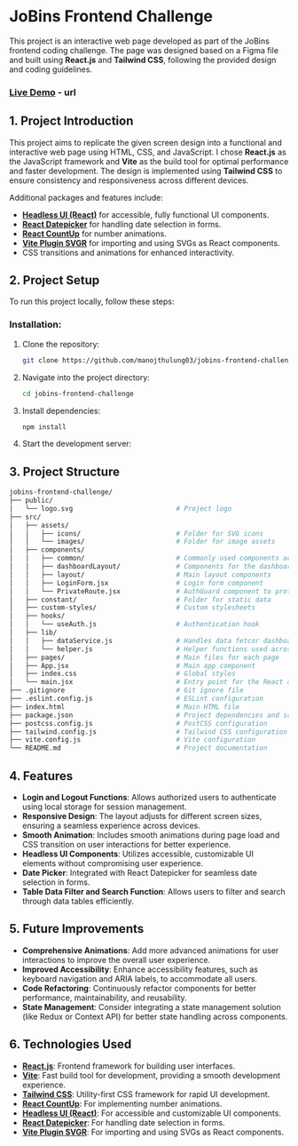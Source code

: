 # JoBins Frontend Challenge

This project is an interactive web page developed as part of the JoBins frontend coding challenge. The page was designed based on a Figma file and built using **React.js** and **Tailwind CSS**, following the provided design and coding guidelines.

### [Live Demo](#) - url

## 1. Project Introduction

This project aims to replicate the given screen design into a functional and interactive web page using HTML, CSS, and JavaScript. I chose **React.js** as the JavaScript framework and **Vite** as the build tool for optimal performance and faster development. The design is implemented using **Tailwind CSS** to ensure consistency and responsiveness across different devices.

Additional packages and features include:

- **[Headless UI (React)](https://headlessui.com/)** for accessible, fully functional UI components.
- **[React Datepicker](https://reactdatepicker.com/)** for handling date selection in forms.
- **[React CountUp](https://www.npmjs.com/package/react-countup)** for number animations.
- **[Vite Plugin SVGR](https://www.npmjs.com/package/vite-plugin-svgr)** for importing and using SVGs as React components.
- CSS transitions and animations for enhanced interactivity.

## 2. Project Setup

To run this project locally, follow these steps:

### Installation:

1. Clone the repository:
   ```bash
   git clone https://github.com/manojthulung03/jobins-frontend-challenge.git
   ```
2. Navigate into the project directory:
   ```bash
   cd jobins-frontend-challenge
   ```
3. Install dependencies:
   ```bash
   npm install
   ```
4. Start the development server:

## 3. Project Structure

```bash
jobins-frontend-challenge/
├── public/
│   └── logo.svg                          # Project logo
├── src/
│   ├── assets/
│   │   ├── icons/                        # Folder for SVG icons
│   │   └── images/                       # Folder for image assets
│   ├── components/
│   │   ├── common/                       # Commonly used components across multiple pages
│   │   ├── dashboardLayout/              # Components for the dashboard page cards
│   │   ├── layout/                       # Main layout components
│   │   ├── LoginForm.jsx                 # Login form component
│   │   └── PrivateRoute.jsx              # AuthGuard component to protect unauthorized access
│   ├── constant/                         # Folder for static data
│   ├── custom-styles/                    # Custom stylesheets
│   ├── hooks/
│   │   └── useAuth.js                    # Authentication hook
│   ├── lib/
│   │   ├── dataService.js                # Handles data fetcor dashboard order list
│   │   └── helper.js                     # Helper functions used across the project
│   ├── pages/                            # Main files for each page
│   ├── App.jsx                           # Main app component
│   ├── index.css                         # Global styles
│   └── main.jsx                          # Entry point for the React app
├── .gitignore                            # Git ignore file
├── .eslint.config.js                     # ESLint configuration
├── index.html                            # Main HTML file
├── package.json                          # Project dependencies and scripts
├── postcss.config.js                     # PostCSS configuration
├── tailwind.config.js                    # Tailwind CSS configuration
├── vite.config.js                        # Vite configuration
└── README.md                             # Project documentation
```

## 4. Features

- **Login and Logout Functions**: Allows authorized users to authenticate using local storage for session management.
- **Responsive Design**: The layout adjusts for different screen sizes, ensuring a seamless experience across devices.
- **Smooth Animation**: Includes smooth animations during page load and CSS transition on user interactions for better experience.
- **Headless UI Components**: Utilizes accessible, customizable UI elements without compromising user experience.
- **Date Picker**: Integrated with React Datepicker for seamless date selection in forms.
- **Table Data Filter and Search Function**: Allows users to filter and search through data tables efficiently.

## 5. Future Improvements

- **Comprehensive Animations**: Add more advanced animations for user interactions to improve the overall user experience.
- **Improved Accessibility**: Enhance accessibility features, such as keyboard navigation and ARIA labels, to accommodate all users.
- **Code Refactoring**: Continuously refactor components for better performance, maintainability, and reusability.
- **State Management**: Consider integrating a state management solution (like Redux or Context API) for better state handling across components.

## 6. Technologies Used

- **[React.js](https://react.dev/)**: Frontend framework for building user interfaces.
- **[Vite](https://vite.dev/)**: Fast build tool for development, providing a smooth development experience.
- **[Tailwind CSS](https://tailwindcss.com/)**: Utility-first CSS framework for rapid UI development.
- **[React CountUp](https://www.npmjs.com/package/react-countup)**: For implementing number animations.
- **[Headless UI (React)](https://headlessui.com/)**: For accessible and customizable UI components.
- **[React Datepicker](https://reactdatepicker.com/)**: For handling date selection in forms.
- **[Vite Plugin SVGR](https://www.npmjs.com/package/vite-plugin-svgr)**: For importing and using SVGs as React components.
